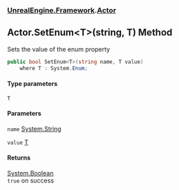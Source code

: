 ### [UnrealEngine.Framework](UnrealEngine_Framework.md 'UnrealEngine.Framework').[Actor](Actor.md 'UnrealEngine.Framework.Actor')
## Actor.SetEnum&lt;T&gt;(string, T) Method
Sets the value of the enum property  
```csharp
public bool SetEnum<T>(string name, T value)
    where T : System.Enum;
```
#### Type parameters
<a name='UnrealEngine_Framework_Actor_SetEnum_T_(string_T)_T'></a>
`T`  
  
#### Parameters
<a name='UnrealEngine_Framework_Actor_SetEnum_T_(string_T)_name'></a>
`name` [System.String](https://docs.microsoft.com/en-us/dotnet/api/System.String 'System.String')  
  
<a name='UnrealEngine_Framework_Actor_SetEnum_T_(string_T)_value'></a>
`value` [T](Actor_SetEnum_T_(string_T).md#UnrealEngine_Framework_Actor_SetEnum_T_(string_T)_T 'UnrealEngine.Framework.Actor.SetEnum&lt;T&gt;(string, T).T')  
  
#### Returns
[System.Boolean](https://docs.microsoft.com/en-us/dotnet/api/System.Boolean 'System.Boolean')  
`true` on success
